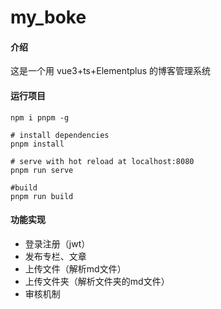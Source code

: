 # my_boke

#### 介绍
这是一个用 vue3+ts+Elementplus 的博客管理系统

#### 运行项目

```shell
npm i pnpm -g

# install dependencies
pnpm install

# serve with hot reload at localhost:8080
pnpm run serve

#build
pnpm run build
```



#### 功能实现

- 登录注册（jwt）
- 发布专栏、文章
- 上传文件（解析md文件）
- 上传文件夹（解析文件夹的md文件）
- 审核机制

